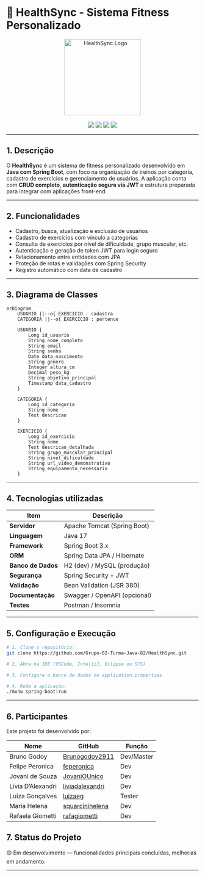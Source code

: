 # 💪 HealthSync - Sistema Fitness Personalizado

<div align="center">
    <img src="https://ik.imagekit.io/tyji9rshh/Sem%20t%C3%ADtulo.jpg?updatedAt=1748973920122" title="HealthSync Logo" width="200" />
</div>

<br />

<div align="center">
  <img src="https://img.shields.io/badge/java-17-red?style=flat-square" />
  <img src="https://img.shields.io/badge/springboot-3.x-green?style=flat-square" />
  <img src="https://img.shields.io/badge/jwt-auth-blue?style=flat-square" />
  <img src="https://img.shields.io/badge/status-em%20desenvolvimento-yellow" />
</div>

---


## 1. Descrição

O **HealthSync** é um sistema de fitness personalizado desenvolvido em **Java com Spring Boot**, com foco na organização de treinos por categoria, cadastro de exercícios e gerenciamento de usuários. A aplicação conta com **CRUD completo**, **autenticação segura via JWT** e estrutura preparada para integrar com aplicações front-end.

---

## 2. Funcionalidades

- Cadastro, busca, atualização e exclusão de usuários
- Cadastro de exercícios com vínculo a categorias
- Consulta de exercícios por nível de dificuldade, grupo muscular, etc.
- Autenticação e geração de token JWT para login seguro
- Relacionamento entre entidades com JPA
- Proteção de rotas e validações com Spring Security
- Registro automático com data de cadastro

---

## 3. Diagrama de Classes


```mermaid
erDiagram
    USUARIO ||--o{ EXERCICIO : cadastra
    CATEGORIA ||--o{ EXERCICIO : pertence

    USUARIO {
        Long id_usuario
        String nome_completo
        String email
        String senha
        Date data_nascimento
        String genero
        Integer altura_cm
        Decimal peso_kg
        String objetivo_principal
        Timestamp data_cadastro
    }

    CATEGORIA {
        Long id_categoria
        String nome
        Text descricao
    }

    EXERCICIO {
        Long id_exercicio
        String nome
        Text descricao_detalhada
        String grupo_muscular_principal
        String nivel_dificuldade
        String url_video_demonstrativo
        String equipamento_necessario
    }
```

---

## 4. Tecnologias utilizadas

| Item                          | Descrição                         |
|-------------------------------|-----------------------------------|
| **Servidor**                  | Apache Tomcat (Spring Boot)       |
| **Linguagem**                 | Java 17                           |
| **Framework**                 | Spring Boot 3.x                   |
| **ORM**                       | Spring Data JPA / Hibernate       |
| **Banco de Dados**            | H2 (dev) / MySQL (produção)       |
| **Segurança**                 | Spring Security + JWT             |
| **Validação**                 | Bean Validation (JSR 380)         |
| **Documentação**              | Swagger / OpenAPI (opcional)      |
| **Testes**                    | Postman / Insomnia                |

------

## 5. Configuração e Execução

```bash
# 1. Clone o repositório:
git clone https://github.com/Grupo-02-Turma-Java-82/HealthSync.git

# 2. Abra na IDE (VSCode, IntelliJ, Eclipse ou STS)

# 3. Configure o banco de dados no application.properties

# 4. Rode a aplicação:
./mvnw spring-boot:run
```

---

## 6. Participantes

Este projeto foi desenvolvido por:

| Nome                | GitHub                                           | Função                 |
|---------------------|--------------------------------------------------|------------------------|
| Bruno Godoy         | [Brunogodoy2911](https://github.com/Brunogodoy2911) | Dev/Master         |
| Felipe Peronica     | [feperonica](https://github.com/feperonica)     |  Dev      |
| Jovani de Souza     | [JovaniOUnico](https://github.com/JovaniOUnico) | Dev            |
| Lívia D’Alexandri   | [liviadalexandri](https://github.com/liviadalexandri) | Dev               |
| Luiza Gonçalves     | [luizaeg](https://github.com/luizaeg)           | Tester                 |
| Maria Helena        | [squarcinihelena](https://github.com/squarcinihelena) | Dev               |
| Rafaela Giometti    | [rafagiometti](https://github.com/rafagiometti) | Dev                    |

## 7. Status do Projeto

🟡 Em desenvolvimento — funcionalidades principais concluídas, melhorias em andamento.

---
